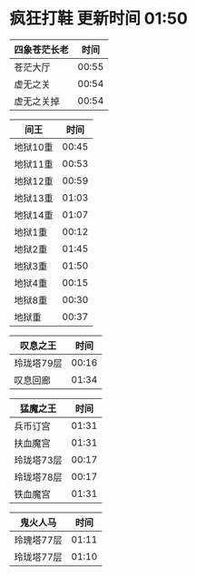 # 疯狂打鞋 更新时间 01:50

| 四象苍茫长老   | 时间    |
|--------|-------|
| 苍茫大厅 | 00:55 |
| 虚无之关 | 00:54 |
| 虚无之关掉 | 00:54 |

| 间王   | 时间    |
|--------|-------|
| 地狱10重 | 00:45 |
| 地狱11重 | 00:53 |
| 地狱12重 | 00:59 |
| 地狱13重 | 01:03 |
| 地狱14重 | 01:07 |
| 地狱1重 | 00:12 |
| 地狱2重 | 01:45 |
| 地狱3重 | 01:50 |
| 地狱4重 | 00:15 |
| 地狱8重 | 00:30 |
| 地狱重 | 00:37 |

| 叹息之王   | 时间    |
|--------|-------|
| 玲珑塔79层 | 00:16 |
| 叹息回廊 | 01:34 |

| 猛魔之王   | 时间    |
|--------|-------|
| 兵币订宫 | 01:31 |
| 扶血魔宫 | 01:31 |
| 玲珑塔73层 | 00:17 |
| 玲珑塔78层 | 00:17 |
| 铁血魔宫 | 01:31 |

| 鬼火人马   | 时间    |
|--------|-------|
| 玲瑰塔77层 | 01:11 |
| 玲珑塔77层 | 01:10 |